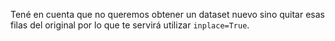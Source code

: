 Tené en cuenta que no queremos obtener un  dataset nuevo sino quitar esas filas del original por lo que te servirá utilizar `inplace=True`.
